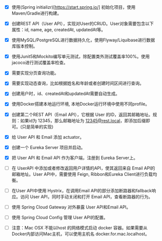 - [X] 使用(Spring initializr)[https://start.spring.io/] 初始化项目，使用Maven/Gradle进行构建。
- [X] 创建REST API（User API），实现对User的CRUD。User对象需要包含以下属性：id, name, age, createdAt, updatedAt等。
- [X] 使用MySQL/PostgreSQL进行数据持久化，使用Flyway/Liquibase进行数据库版本控制。
- [X] 使用Junit5和Mockito编写单元测试，除配置类外测试覆盖率100%。使用jacoco进行测试覆盖率检查。
- [X] 需要实现分页查询功能。
- [X] 需要实现动态查询，比如根据姓名和年龄或者创建时间区间进行查询。
- [X] 创建用户时，id、createdAt和updatedAt需要自动生成。
- [X] 使用Docker搭建本地运行环境, 本地Docker运行环境中使用不同profile。

- [X] 创建第二个REST API（Email API），它根据 User 的ID，返回其邮箱地址。规则：如果id为 12345，那么邮箱地址为 12345@rest.local，即添加后缀即可。(只是简单的实现)
- [X] 给 User API 和 Email 添加 actuator。
- [X] 创建一个 Eureka Server 项目并启动。
- [X] 把 User API 和 Email API 作为客户端，注册到 Eureka Server上。
- [ ] 在 UserAPI 中添加或者修改返回用户详情的API，使其返回来自 Email API的邮箱地址。User API中，需要使用 Feign, Ribbon和Eureka Client进行负载均衡。
- [ ] 在User API中使用 Hystrix，在调用Email API的部分添加断路器和fallback响应。访问 User API，同时手动关闭和打开 Email API，查看断路器的行为。
- [ ] 使用 Spring Cloud Gateway 对外暴露 User API和Email API。
- [ ] 使用 Spring Cloud Config 管理 User API的配置。
- [ ] 注意：Mac OSX 不能以host 的网络模式启动 docker 容器。如果需要从Docker内部访问Mac主机，可以使用主机名 docker.for.mac.localhost。